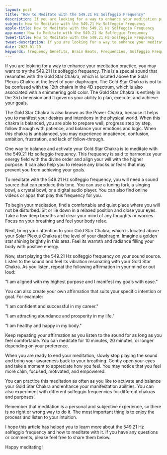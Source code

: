 ```yaml
---
layout: post
title: "How to Meditate with the 549.21 Hz Solfeggio Frequency"
description: If you are looking for a way to enhance your meditation practice, you may want to try the 549.21 Hz solfeggio frequency. This is a special sound that resonates with the Gold Star Chakra, which is located above the Solar Plexus Chakra at the level of your diaphragm.
subject: How to Meditate with the 549.21 Hz Solfeggio Frequency
apple-title: How to Meditate with the 549.21 Hz Solfeggio Frequency
app-name: How to Meditate with the 549.21 Hz Solfeggio Frequency
tweet-title: How to Meditate with the 549.21 Hz Solfeggio Frequency
tweet-description: If you are looking for a way to enhance your meditation practice, you may want to try the 549.21 Hz solfeggio frequency. This is a special sound that resonates with the Gold Star Chakra, which is located above the Solar Plexus Chakra at the level of your diaphragm.
date: 2023-01-29
keywords: frequency benefits, Brain Beats, Frequencies, Solfeggio Frequency, gold star Chakra, 549.21 Hz, Brain wave entrainment, sound therapy, 
---
```


If you are looking for a way to enhance your meditation practice, you may want to try the 549.21 Hz solfeggio frequency. This is a special sound that resonates with the Gold Star Chakra, which is located above the Solar Plexus Chakra at the level of your diaphragm. The Gold Star Chakra is not to be confused with the 12th chakra in the 4D spectrum, which is also associated with a shimmering gold color. The Gold Star Chakra is entirely in the 3rd dimension and it governs your ability to plan, execute, and achieve your goals.

The Gold Star Chakra is also known as the Power Chakra, because it helps you to manifest your desires and intentions in the physical world. When this chakra is balanced, you are able to prepare well, progress step by step, follow through with patience, and balance your emotions and logic. When this chakra is unbalanced, you may experience impatience, confusion, ambition, frustration, and lack of follow-through.

One way to balance and activate your Gold Star Chakra is to meditate with the 549.21 Hz solfeggio frequency. This frequency is said to harmonize your energy field with the divine order and align your will with the higher purpose. It can also help you to release any blocks or fears that may prevent you from achieving your goals.

To meditate with the 549.21 Hz solfeggio frequency, you will need a sound source that can produce this tone. You can use a tuning fork, a singing bowl, a crystal bowl, or a digital audio player. You can also find online videos or apps that play this frequency for you.

To begin your meditation, find a comfortable and quiet place where you will not be disturbed. Sit or lie down in a relaxed position and close your eyes. Take a few deep breaths and clear your mind of any thoughts or worries. Focus on your breathing and feel your body relax.

Next, bring your attention to your Gold Star Chakra, which is located above your Solar Plexus Chakra at the level of your diaphragm. Imagine a golden star shining brightly in this area. Feel its warmth and radiance filling your body with positive energy.

Now, start playing the 549.21 Hz solfeggio frequency on your sound source. Listen to the sound and feel its vibration resonating with your Gold Star Chakra. As you listen, repeat the following affirmation in your mind or out loud:

"I am aligned with my highest purpose and I manifest my goals with ease."

You can also create your own affirmation that suits your specific intention or goal. For example:

"I am confident and successful in my career."

"I am attracting abundance and prosperity in my life."

"I am healthy and happy in my body."

Keep repeating your affirmation as you listen to the sound for as long as you feel comfortable. You can meditate for 10 minutes, 20 minutes, or longer depending on your preference.

When you are ready to end your meditation, slowly stop playing the sound and bring your awareness back to your breathing. Gently open your eyes and take a moment to appreciate how you feel. You may notice that you feel more calm, focused, motivated, and empowered.

You can practice this meditation as often as you like to activate and balance your Gold Star Chakra and enhance your manifestation abilities. You can also experiment with different solfeggio frequencies for different chakras and purposes.

Remember that meditation is a personal and subjective experience, so there is no right or wrong way to do it. The most important thing is to enjoy the process and listen to your intuition.

I hope this article has helped you to learn more about the 549.21 Hz solfeggio frequency and how to meditate with it. If you have any questions or comments, please feel free to share them below.

Happy meditating!